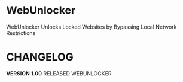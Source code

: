 # WebUnlocker
WebUnlocker Unlocks Locked Websites by Bypassing Local Network Restrictions


# **CHANGELOG**
**VERSION 1.00**
RELEASED WEBUNLOCKER
